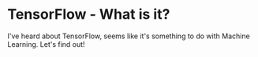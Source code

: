 # TensorFlow - What is it?

I've heard about TensorFlow, seems like it's something to do with Machine Learning. Let's find out!

